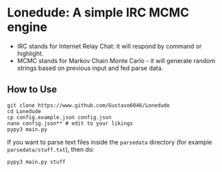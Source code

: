 # Lonedude: A simple IRC MCMC engine
* IRC stands for Internet Relay Chat: it will respond by command or highlight.
* MCMC stands for Markov Chain Monte Carlo - it will generate random strings based on previous input and fed parse data.

## How to Use

    git clone https://www.github.com/Gustavo6046/Lonedude
    cd Lonedude
    cp config.example.json config.json
    nano config.json** # edit to your likings
    pypy3 main.py

If you want to parse text files inside the `parsedata` directory (for example `parsedata/stuff.txt`), then do:

    pypy3 main.py stuff
